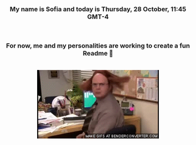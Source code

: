 


<div align="center">
<h3 >My name is Sofia and today is Thursday, 28 October, 11:45 GMT-4</h3><br>
<h3 >For now, me and my personalities are working to create a fun Readme 👋
</h3><br>
<img src='img/dwight.gif' alt='working...'/>
</div>
